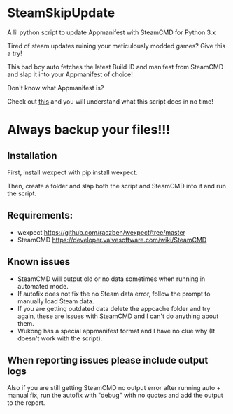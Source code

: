 # SteamSkipUpdate

A lil python script to update Appmanifest with SteamCMD for Python 3.x

Tired of steam updates ruining your meticulously modded games? Give this a try!

This bad boy auto fetches the latest Build ID and manifest from SteamCMD and slap it into your Appmanifest of choice!

Don't know what Appmanifest is? 

Check out [this](https://steamcommunity.com/sharedfiles/filedetails/?id=2901860378) and you will understand what this script does in no time!

# Always backup your files!!!

## Installation

First, install wexpect with pip install wexpect.

Then, create a folder and slap both the script and SteamCMD into it and run the script.

## Requirements:
- wexpect https://github.com/raczben/wexpect/tree/master
- SteamCMD https://developer.valvesoftware.com/wiki/SteamCMD

## Known issues
- SteamCMD will output old or no data sometimes when running in automated mode.
- If autofix does not fix the no Steam data error, follow the prompt to manually load Steam data.
- If you are getting outdated data delete the appcache folder and try again, these are issues with SteamCMD and I can't do anything about them.
- Wukong has a special appmanifest format and I have no clue why (It doesn't work with the script).

## When reporting issues please include output logs
Also if you are still getting SteamCMD no output error after running auto + manual fix, run the autofix with "debug" with no quotes and add the output to the report.
